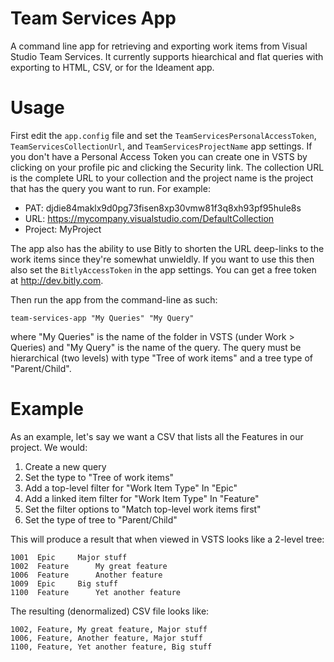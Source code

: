 # Team Services App
A command line app for retrieving and exporting work items from Visual Studio Team Services. It currently supports hiearchical and flat queries with exporting to HTML, CSV, or for the Ideament app.

Usage
======
First edit the ```app.config``` file and set the ```TeamServicesPersonalAccessToken```, ```TeamServicesCollectionUrl```, and ```TeamServicesProjectName``` app settings. If you don't have a Personal Access Token you can create one in VSTS by clicking on your profile pic and clicking the Security link. The collection URL is the complete URL to your collection and the project name is the project that has the query you want to run. For example:

* PAT: djdie84maklx9d0pg73fisen8xp30vmw81f3q8xh93pf95hule8s
* URL: https://mycompany.visualstudio.com/DefaultCollection
* Project: MyProject

The app also has the ability to use Bitly to shorten the URL deep-links to the work items since they're somewhat unwieldly. If you want to use this then also set the ```BitlyAccessToken``` in the app settings. You can get a free token at http://dev.bitly.com.

Then run the app from the command-line as such:

```team-services-app "My Queries" "My Query"```

where "My Queries" is the name of the folder in VSTS (under Work > Queries) and "My Query" is the name of the query. The query must be hierarchical (two levels) with type "Tree of work items" and a tree type of "Parent/Child".

Example
=======

As an example, let's say we want a CSV that lists all the Features in our project. We would:

1. Create a new query
2. Set the type to "Tree of work items"
3. Add a top-level filter for "Work Item Type" In "Epic"
4. Add a linked item filter for "Work Item Type" In "Feature"
5. Set the filter options to "Match top-level work items first"
6. Set the type of tree to "Parent/Child"

This will produce a result that when viewed in VSTS looks like a 2-level tree:
```
1001  Epic     Major stuff
1002  Feature      My great feature
1006  Feature      Another feature
1009  Epic     Big stuff
1100  Feature      Yet another feature
```

The resulting (denormalized) CSV file looks like:
```
1002, Feature, My great feature, Major stuff
1006, Feature, Another feature, Major stuff
1100, Feature, Yet another feature, Big stuff
```

